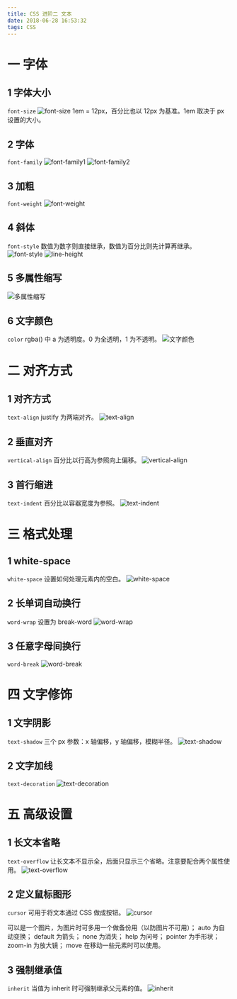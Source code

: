 ```yaml
---
title: CSS 进阶二 文本
date: 2018-06-28 16:53:32
tags: CSS
---
```

# 一 字体
## 1 字体大小
`font-size`
![font-size](图1.PNG)
1em = 12px，百分比也以 12px 为基准。1em 取决于 px 设置的大小。

## 2 字体
`font-family`
![font-family1](图2.PNG)
![font-family2](图3.PNG)

## 3 加粗
`font-weight`
![font-weight](图4.PNG)

## 4 斜体
`font-style`
数值为数字则直接继承，数值为百分比则先计算再继承。
![font-style](图5.PNG)
![line-height](图6.PNG)

## 5 多属性缩写
![多属性缩写](图7.PNG)

## 6 文字颜色
`color`
rgba() 中 a 为透明度。0 为全透明，1 为不透明。
![文字颜色](图8.PNG)

# 二 对齐方式
## 1 对齐方式
`text-align`
justify 为两端对齐。
![text-align](图9.PNG)

## 2 垂直对齐
`vertical-align`
百分比以行高为参照向上偏移。
![vertical-align](图10.PNG)

## 3 首行缩进
`text-indent`
百分比以容器宽度为参照。
![text-indent](图11.PNG)

# 三 格式处理
## 1 white-space
`white-space`
设置如何处理元素内的空白。
![white-space](图12.PNG)

## 2 长单词自动换行 
`word-wrap`
设置为 break-word
![word-wrap](图13.PNG)

## 3 任意字母间换行
`word-break`
![word-break](图14.PNG)

# 四 文字修饰
## 1 文字阴影
`text-shadow`
三个 px 参数：x 轴偏移，y 轴偏移，模糊半径。
![text-shadow](图15.PNG)

## 2 文字加线
`text-decoration`
![text-decoration](图16.PNG)

# 五 高级设置
## 1 长文本省略
`text-overflow`
让长文本不显示全，后面只显示三个省略。注意要配合两个属性使用。
![text-overflow](图17.PNG)

## 2 定义鼠标图形
`cursor`
可用于将文本通过 CSS 做成按钮。
![cursor](图18.PNG)

可以是一个图片，为图片时可多用一个做备份用（以防图片不可用）；
auto 为自动变换；
default 为箭头；
none 为消失；
help 为问号；
pointer 为手形状；
zoom-in 为放大镜；
move 在移动一些元素时可以使用。

## 3 强制继承值
`inherit`
当值为 inherit 时可强制继承父元素的值。
![inherit](图19.PNG)